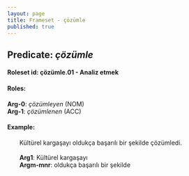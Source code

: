 ```yaml
---
layout: page
title: Frameset - çözümle
published: true
---
```

<h2>Predicate: <i>çözümle</i></h2>
<h4>Roleset id: çözümle.01 - Analiz etmek<br>
<h4>Roles:</h4>
<b>Arg-0</b>: <i>çözümleyen</i>  (NOM) <br>
<b>Arg-1</b>: <i>çözümlenen</i>  (ACC) <br>
<h4>Example:</h4>
&emsp;&emsp;Kültürel kargaşayı oldukça başarılı bir şekilde çözümledi.<br><br>
&emsp;&emsp;<b>Arg1</b>:  Kültürel kargaşayı<br>
&emsp;&emsp;<b>Argm-mnr</b>:  oldukça başarılı bir şekilde<br>

